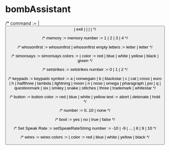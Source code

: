 # bombAssistant

/*
            command := <Set Speak Rate> | <button> | exit | <wires> | <keypads> | <Set Strikes> | <simonsays>
*/

/*
            memory := memory <number>
            number := 1 | 2 | 3 | 4
*/

/*
            whosonfirst := whosonfirst <letters> | whosonfirst empty
            letters := <letters> letter | letter
*/

/*
            simonsays := simonsays <colors>
            colors := <colors> <color> | <color>
            color := red | blue | white | yellow | black | green
*/

/*
            setstrikes := setstrikes <number>
            number := 0 | 1 | 2
*/

/*
            keypads := keypads <symbol> <symbol> <symbol> <symbol>
            symbol := a | norwegain | b | blackstar | c | cat | cross | euro | h | halfthree | lambda | lightning | moon | n |
		      nose | omega | pharagraph | psi | q | questionmark | six | smiley | snake | stitches | three | trademark | whitestar
*/

/*
            button := button <color> <text>
            color := red | blue | white | yellow
            text := abort | detonate | hold
*/

/*
            number := 0..10 | none
*/

/*
            bool := yes | no | true | false
*/

/*
            Set Speak Rate := setSpeakRateString <number>
            number := -10 | -9 | ... | 8 | 9 | 10
*/

/*
            wires := wires <colors>
            colors := <colors> <color> | <color>
            color := red | blue | white | yellow | black
*/